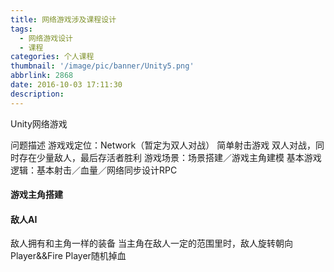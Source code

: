 ```yaml
---
title: 网络游戏涉及课程设计
tags:
  - 网络游戏设计
  - 课程
categories: 个人课程
thumbnail: '/image/pic/banner/Unity5.png'
abbrlink: 2868
date: 2016-10-03 17:11:30
description:
---
```

Unity网络游戏
<!--more-->
 问题描述
游戏戏定位：Network（暂定为双人对战） 
	 简单射击游戏
	双人对战，同时存在少量敌人，最后存活者胜利
游戏场景：场景搭建／游戏主角建模
  基本游戏逻辑：基本射击／血量／网络同步设计RPC

#### 游戏主角搭建

#### 敌人AI
敌人拥有和主角一样的装备
当主角在敌人一定的范围里时，敌人旋转朝向Player&&Fire Player随机掉血